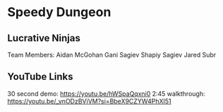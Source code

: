 # Speedy Dungeon
## Lucrative Ninjas

Team Members:
Aidan McGohan
Gani Sagiev
Shapiy Sagiev
Jared Subr

## YouTube Links
30 second demo: https://youtu.be/hWSpaQqxni0
2:45 walkthrough: https://youtu.be/_vnODzBViVM?si=BbeX9CZYW4PhXI51